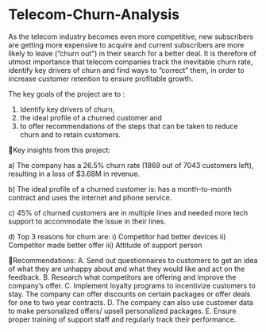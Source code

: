 # Telecom-Churn-Analysis
As the telecom industry becomes even more competitive, new subscribers are getting more expensive to acquire and current subscribers are more likely to leave (“churn out”) in their search for a better deal. It is therefore of utmost importance that telecom companies track the inevitable churn rate, identify key drivers of churn and find ways to “correct” them, in order to increase customer retention to ensure profitable growth.

The key goals of the project are to :
1) Identify key drivers of churn,
2) the ideal profile of a churned customer and
3) to offer recommendations of the steps that can be taken to reduce churn and to retain customers.


💠Key insights from this project:

a) The company has a 26.5% churn rate (1869 out of 7043 customers left), resulting in a loss of $3.68M in revenue.

b) The ideal profile of a churned customer is:
has a month-to-month contract and uses the internet and phone service.

c) 45% of churned customers are in multiple lines and needed more tech support to accommodate the issue in their lines.

d) Top 3 reasons for churn are:
i) Competitor had better devices
ii) Competitor made better offer
iii) Attitude of support person


🔷Recommendations:
A. Send out questionnaires to customers to get an idea of what they are unhappy about and what they would like and act on the feedback.
B. Research what competitors are offering and improve the company’s offer.
C. Implement loyalty programs to incentivize customers to stay. The company can offer discounts on certain packages or offer deals for one to two year contracts.
D. The company can also use customer data to make personalized offers/ upsell personalized packages.
E. Ensure proper training of support staff and regularly track their performance.
